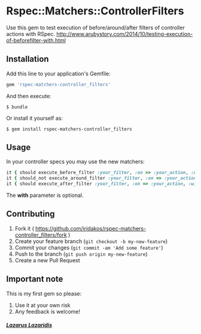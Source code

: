 # Rspec::Matchers::ControllerFilters

Use this gem to test execution of before/around/after filters of controller actions with RSpec.
http://www.arubystory.com/2014/10/testing-execution-of-beforefilter-with.html

## Installation

Add this line to your application's Gemfile:

```ruby
gem 'rspec-matchers-controller_filters'
```

And then execute:

    $ bundle

Or install it yourself as:

    $ gem install rspec-matchers-controller_filters

## Usage

In your controller specs you may use the new matchers:

```ruby
it { should execute_before_filter :your_filter, :on => :your_action, :with => { :parameter_name => 'parameter_value'} }
it { should_not execute_around_filter :your_filter, :on => :your_action, :with => { :parameter_name => 'parameter_value'} }
it { should execute_after_filter :your_filter, :on => :your_action, :with => { :parameter_name => 'parameter_value'} }
```

The **with** parameter is optional.

## Contributing

1. Fork it ( https://github.com/iridakos/rspec-matchers-controller_filters/fork )
2. Create your feature branch (`git checkout -b my-new-feature`)
3. Commit your changes (`git commit -am 'Add some feature'`)
4. Push to the branch (`git push origin my-new-feature`)
5. Create a new Pull Request

## Important note
This is my first gem so please:
1. Use it at your own risk
2. Any feedback is welcome!

##### [**Lazarus Lazaridis**](http://twitter.com/arubystory)
